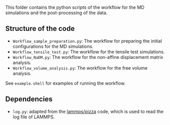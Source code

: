 This folder contains the python scripts of the workflow for the MD simulations and the post-processing of the data.

## Structure of the code

* `Workflow_sample_preparation.py`: The workflow for preparing the initial configurations for the MD simulations.
* `Workflow_tensile_test.py`: The workflow for the tensile test simulations.
* `Workflow_NaDM.py`: The workflow for the non-affine displacement matrix analysis.
* `Workflow_volume_analysis.py`: The workflow for the free volume analysis.

See `example.shell` for examples of running the workflow.

## Dependencies

* `log.py`: adapted from the [lammps/pizza](https://github.com/lammps/lammps/tree/develop/tools/python/pizza) code, which is used to read the log file of LAMMPS.